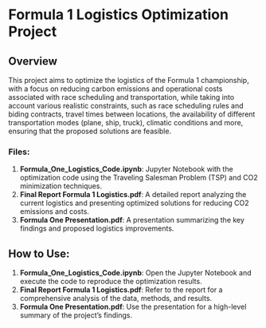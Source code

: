 # Formula 1 Logistics Optimization Project

## Overview

This project aims to optimize the logistics of the Formula 1 championship, with a focus on reducing carbon emissions and operational costs associated with race scheduling and transportation, while taking into account various realistic constraints, such as race scheduling rules and biding contracts, travel times between locations, the availability of different transportation modes (plane, ship, truck), climatic conditions and more, ensuring that the proposed solutions are feasible.

### Files:
1. **Formula_One_Logistics_Code.ipynb**: Jupyter Notebook with the optimization code using the Traveling Salesman Problem (TSP) and CO2 minimization techniques.
2. **Final Report Formula 1 Logistics.pdf**: A detailed report analyzing the current logistics and presenting optimized solutions for reducing CO2 emissions and costs.
3. **Formula One Presentation.pdf**: A presentation summarizing the key findings and proposed logistics improvements.

## How to Use:
1. **Formula_One_Logistics_Code.ipynb**: Open the Jupyter Notebook and execute the code to reproduce the optimization results.
2. **Final Report Formula 1 Logistics.pdf**: Refer to the report for a comprehensive analysis of the data, methods, and results.
3. **Formula One Presentation.pdf**: Use the presentation for a high-level summary of the project’s findings.
